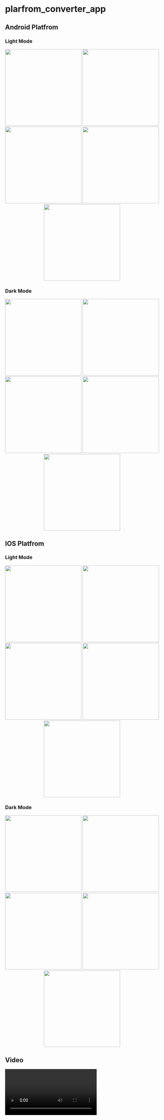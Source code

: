 # plarfrom_converter_app

## Android Platfrom


### Light Mode

<p align = 'center'>
  <img src='https://github.com/Aksharpatel06/plarfrom_converter_app/assets/143181114/b296d284-12ed-4b3e-8eed-b7a22f732c7c' width = 250>
  <img src='https://github.com/Aksharpatel06/plarfrom_converter_app/assets/143181114/246b4bb0-9763-475c-970b-bdb3bb9e439f' width = 250>
  <img src='https://github.com/Aksharpatel06/plarfrom_converter_app/assets/143181114/bff95c21-6ab5-45d2-8523-bb3f1102cac6' width = 250>
  <img src='https://github.com/Aksharpatel06/plarfrom_converter_app/assets/143181114/cbf4fc52-62c9-4dae-b728-e239c90f1ad8' width = 250>
  <img src='https://github.com/Aksharpatel06/plarfrom_converter_app/assets/143181114/9384520b-5d16-4711-9360-c6cc0a0ad5a4' width = 250>
</p>

### Dark Mode 
<p align = 'center'>
  <img src='https://github.com/Aksharpatel06/plarfrom_converter_app/assets/143181114/4639f8b5-2a6b-4499-a2c9-7394a91c1fd7' width = 250>
  <img src='https://github.com/Aksharpatel06/plarfrom_converter_app/assets/143181114/5745e114-7f13-4a42-8b98-067e57464303' width = 250>
  <img src='https://github.com/Aksharpatel06/plarfrom_converter_app/assets/143181114/28e49c45-efc8-48a1-a4e9-35c6bb446e34' width = 250>
  <img src='https://github.com/Aksharpatel06/plarfrom_converter_app/assets/143181114/b1c24b4e-3126-4d41-813d-5be3bdf5e91c' width = 250>
  <img src='https://github.com/Aksharpatel06/plarfrom_converter_app/assets/143181114/0d707f55-bfb1-4959-add1-80d961d99131' width = 250>
</p>

## IOS Platfrom

### Light Mode
<p align = 'center'>
  <img src='https://github.com/Aksharpatel06/plarfrom_converter_app/assets/143181114/781db653-d9cb-4451-bb7e-07471cba1fd9' width = 250>
  <img src='https://github.com/Aksharpatel06/plarfrom_converter_app/assets/143181114/444482b8-6186-4e1d-89c2-cfc7bd95e3de' width = 250>
  <img src='https://github.com/Aksharpatel06/plarfrom_converter_app/assets/143181114/7d303bb9-14e8-40da-91e9-23ae09e76c36' width = 250>
  <img src='https://github.com/Aksharpatel06/plarfrom_converter_app/assets/143181114/7765b38d-797c-40f7-a04f-0296e8ec3cca' width = 250>
  <img src='https://github.com/Aksharpatel06/plarfrom_converter_app/assets/143181114/28743a82-a1bc-4812-8500-d5d5c4f69d9c' width = 250>
</p>

### Dark Mode 
<p align = 'center'>
  <img src='https://github.com/Aksharpatel06/plarfrom_converter_app/assets/143181114/1aa21d33-f92a-46c0-80ee-42efb3e327f0' width = 250>
  <img src='https://github.com/Aksharpatel06/plarfrom_converter_app/assets/143181114/30a95ef4-25ae-4f9a-9964-a3844b651675' width = 250>
  <img src='https://github.com/Aksharpatel06/plarfrom_converter_app/assets/143181114/2293fec9-aa79-4e94-ae7d-fba2d05e90e4' width = 250>
  <img src='https://github.com/Aksharpatel06/plarfrom_converter_app/assets/143181114/02d5f0ed-4188-438c-a0ed-dbcd1fa5838c' width = 250>
  <img src='https://github.com/Aksharpatel06/plarfrom_converter_app/assets/143181114/c027faab-e30f-4cb8-a7be-5620c8bf4fa6' width = 250>
</p>

## Video
<video src='https://github.com/Aksharpatel06/plarfrom_converter_app/assets/143181114/3de7b1fc-5656-41fe-a437-a2754e441c75' align = 'center'>
